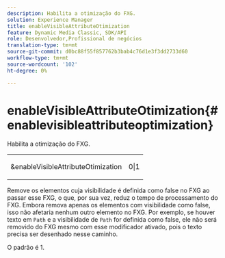 ```yaml
---
description: Habilita a otimização do FXG.
solution: Experience Manager
title: enableVisibleAttributeOtimization
feature: Dynamic Media Classic, SDK/API
role: Desenvolvedor,Profissional de negócios
translation-type: tm+mt
source-git-commit: d0bc88f55f857762b3bab4c76d1e3f3dd2733d60
workflow-type: tm+mt
source-wordcount: '102'
ht-degree: 0%

---
```



# enableVisibleAttributeOtimization{#enablevisibleattributeoptimization}

Habilita a otimização do FXG.

<table id="simpletable_FDE0D8786BC747AF87A336452500E695"> 
 <tr class="strow"> 
  <td class="stentry"> <p><span class="codeph"> &amp;enableVisibleAttributeOtimization</span> </p> </td> 
  <td class="stentry"> <p>0|1 </p></td> 
 </tr> 
</table>

Remove os elementos cuja visibilidade é definida como false no FXG ao passar esse FXG, o que, por sua vez, reduz o tempo de processamento do FXG. Embora remova apenas os elementos com visibilidade como false, isso não afetaria nenhum outro elemento no FXG. Por exemplo, se houver texto em `Path` e a visibilidade de `Path` for definida como false, ele não será removido do FXG mesmo com esse modificador ativado, pois o texto precisa ser desenhado nesse caminho.

O padrão é 1.
